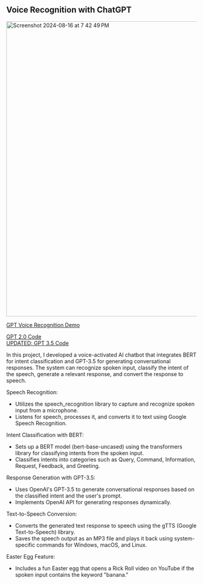 ## Voice Recognition with ChatGPT

<img width="781" alt="Screenshot 2024-08-16 at 7 42 49 PM" src="https://github.com/user-attachments/assets/537ecdf8-0d70-4a14-9afb-7371cc03725e">

[GPT Voice Recognition Demo](https://youtu.be/zrXF_Pf65AI)

[GPT 2.0 Code](https://github.com/albertshi31/GPT-Project/blob/main/gpt2_generate.py)  
[UPDATED: GPT 3.5 Code](https://github.com/albertshi31/GPT-Project/blob/main/gpt3.5project.py)

In this project, I developed a voice-activated AI chatbot that integrates BERT for intent classification and GPT-3.5 for generating conversational responses. The system can recognize spoken input, classify the intent of the speech, generate a relevant response, and convert the response to speech.

Speech Recognition:
- Utilizes the speech_recognition library to capture and recognize spoken input from a microphone.
- Listens for speech, processes it, and converts it to text using Google Speech Recognition.

Intent Classification with BERT:
- Sets up a BERT model (bert-base-uncased) using the transformers library for classifying intents from the spoken input.
- Classifies intents into categories such as Query, Command, Information, Request, Feedback, and Greeting.

Response Generation with GPT-3.5:
- Uses OpenAI's GPT-3.5 to generate conversational responses based on the classified intent and the user's prompt.
- Implements OpenAI API for generating responses dynamically.

Text-to-Speech Conversion:
- Converts the generated text response to speech using the gTTS (Google Text-to-Speech) library.
- Saves the speech output as an MP3 file and plays it back using system-specific commands for Windows, macOS, and Linux.

Easter Egg Feature:
- Includes a fun Easter egg that opens a Rick Roll video on YouTube if the spoken input contains the keyword "banana."


